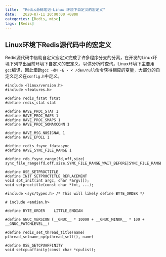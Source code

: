 ```yaml
---
title:  "Redis源码笔记-Linux 环境下自定义的宏定义"
date:   2020-07-11 20:00:00 +0800
categories: [Redis, misc]
tags: [Redis]
---
```


## Linux环境下Redis源代码中的宏定义

Redis源代码中借助自定义宏定义完成了许多程序分支的分离，在开发的Linux环境下列举出当前环境下自定义的宏定义，以供分析时查询。Linux环境下主要用`gcc`编译，因此借助`gcc -dM -E - < /dev/null`命令获得相应的变量，大部分的自定义定义在`config.h`中定义。  
```
#include <linux/version.h>
#include <features.h>

#define redis_fstat fstat
#define redis_stat stat

#define HAVE_PROC_STAT 1
#define HAVE_PROC_MAPS 1
#define HAVE_PROC_SMAPS 1
#define HAVE_PROC_SOMAXCONN 1

#define HAVE_MSG_NOSIGNAL 1
#define HAVE_EPOLL 1

#define redis_fsync fdatasync
#define HAVE_SYNC_FILE_RANGE 1

#define rdb_fsync_range(fd,off,size) sync_file_range(fd,off,size,SYNC_FILE_RANGE_WAIT_BEFORE|SYNC_FILE_RANGE_WRITE)

#define USE_SETPROCTITLE
#define INIT_SETPROCTITLE_REPLACEMENT
void spt_init(int argc, char *argv[]);
void setproctitle(const char *fmt, ...);

#include <sys/types.h> /* This will likely define BYTE_ORDER */

# include <endian.h>

#define BYTE_ORDER    LITTLE_ENDIAN

#define GNUC_VERSION (__GNUC__ * 10000 + __GNUC_MINOR__ * 100 + __GNUC_PATCHLEVEL__)

#define redis_set_thread_title(name) pthread_setname_np(pthread_self(), name)

#define USE_SETCPUAFFINITY
void setcpuaffinity(const char *cpulist);
```
